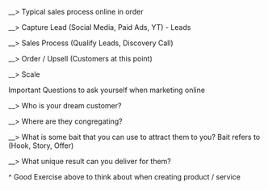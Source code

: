 
 __> Typical sales process online in order

__> Capture Lead (Social Media, Paid Ads, YT) - Leads

__> Sales Process (Qualify Leads, Discovery Call) 

__> Order / Upsell (Customers at this point)

__> Scale

Important Questions to ask yourself when marketing online 

__> Who is your dream customer?

__> Where are they congregating?

__> What is some bait that you can use to attract them to you?
	Bait refers to (Hook, Story, Offer)
	
__> What unique result can you deliver for them?

^ Good Exercise above to think about when creating product / service 


